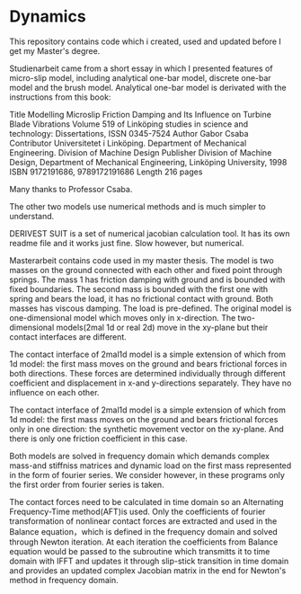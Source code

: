 # Dynamics
This repository contains code which i created, used and updated before I get my Master's degree.

Studienarbeit came from a short essay in which I presented features of micro-slip model, including analytical one-bar model, discrete one-bar model and the brush model. Analytical one-bar model is derivated with the instructions from this book:

Title	Modelling Microslip Friction Damping and Its Influence on Turbine Blade Vibrations
Volume 519 of Linköping studies in science and technology: Dissertations, ISSN 0345-7524
Author	Gabor Csaba
Contributor	Universitetet i Linköping. Department of Mechanical Engineering. Division of Machine Design
Publisher	Division of Machine Design, Department of Mechanical Engineering, Linköping University, 1998
ISBN	9172191686, 9789172191686
Length	216 pages

Many thanks to Professor Csaba.

The other two models use numerical methods and is much simpler to understand.


DERIVEST SUIT is a set of numerical jacobian calculation tool. It has its own readme file and it works just fine. Slow however, but numerical.


Masterarbeit contains code used in my master thesis. The model is two masses on the ground connected with each other and fixed point through springs. The mass 1 has friction damping with ground and is bounded with fixed boundaries. The second mass is bounded with the first one with spring and bears the load, it has no frictional contact with ground. Both masses has viscous damping. The load is pre-defined. The original model is one-dimensional model which moves only in x-direction. The two-dimensional models(2mal 1d or real 2d) move in the xy-plane but their contact interfaces are different.

The contact interface of 2mal1d model is a simple extension of which from 1d model: the first mass moves on the ground and bears frictional forces in both directions. These forces are determined individually through different coefficient and displacement in x-and y-directions separately. They have no influence on each other. 

The contact interface of 2mal1d model is a simple extension of which from 1d model: the first mass moves on the ground and bears frictional forces only in one direction: the synthetic movement vector on the xy-plane. And there is only one friction coefficient in this case. 

Both models are solved in frequency domain which demands complex mass-and stiffniss matrices and dynamic load on the first mass represented in the form of fourier series. We consider however, in these programs only the first order from fourier series is taken.

The contact forces need to be calculated in time domain so an Alternating Frequency-Time method(AFT)is used. Only the coefficients of fourier transformation of nonlinear contact forces are extracted and used in the Balance equation，which is defined in the frequency domain and solved through Newton iteration. At each iteration the coefficients from Balance equation would be passed to the subroutine which transmitts it to time domain with IFFT and updates it through slip-stick transition in time domain and provides an updated complex Jacobian matrix in the end for Newton's method in frequency domain.

